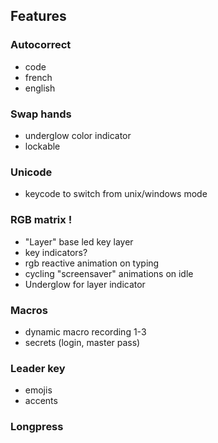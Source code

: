 ## Features

### Autocorrect
- code
- french
- english
 
### Swap hands
- underglow color indicator
- lockable

### Unicode
- keycode to switch from unix/windows mode

### RGB matrix !
- "Layer" base led key layer
- key indicators?
- rgb reactive animation on typing
- cycling "screensaver" animations on idle 
- Underglow for layer indicator

### Macros
- dynamic macro recording 1-3
- secrets (login, master pass)

### Leader key
- emojis
- accents

### Longpress
